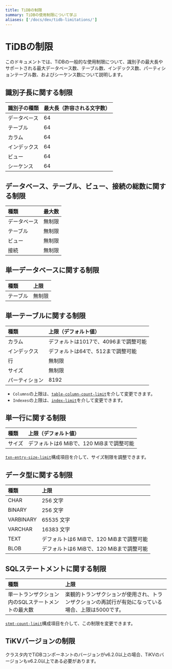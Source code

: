 ```yaml
---
title: TiDBの制限
summary: TiDBの使用制限について学ぶ
aliases: ['/docs/dev/tidb-limitations/']
---
```


# TiDBの制限

このドキュメントでは、TiDBの一般的な使用制限について、識別子の最大長やサポートされる最大データベース数、テーブル数、インデックス数、パーティションテーブル数、およびシーケンス数について説明します。

## 識別子長に関する制限

| 識別子の種類 | 最大長（許容される文字数） |
|:---------|:--------------|
| データベース | 64 |
| テーブル   | 64 |
| カラム      | 64 |
| インデックス    | 64 |
| ビュー       | 64 |
| シーケンス | 64 |

## データベース、テーブル、ビュー、接続の総数に関する制限

| 種類  | 最大数  |
|:----------|:----------|
| データベース | 無制限 |
| テーブル       | 無制限 |
| ビュー         | 無制限 |
| 接続        | 無制限 |

## 単一データベースに関する制限

| 種類       | 上限   |
|:----------|:----------|
| テーブル        | 無制限  |

## 単一テーブルに関する制限

| 種類       | 上限（デフォルト値）   |
|:----------|:----------|
| カラム       | デフォルトは1017で、4096まで調整可能    |
| インデックス   | デフォルトは64で、512まで調整可能        |
| 行           | 無制限 |
| サイズ       | 無制限 |
| パーティション | 8192     |

<CustomContent platform="tidb">

* `Columns`の上限は、[`table-column-count-limit`](/tidb-configuration-file.md#table-column-count-limit-new-in-v50)を介して変更できます。
* `Indexes`の上限は、[`index-limit`](/tidb-configuration-file.md#index-limit-new-in-v50)を介して変更できます。

</CustomContent>

## 単一行に関する制限

| 種類       | 上限（デフォルト値）   |
|:----------|:----------|
| サイズ       | デフォルトは6 MiBで、120 MiBまで調整可能   |

<CustomContent platform="tidb">

[`txn-entry-size-limit`](/tidb-configuration-file.md#txn-entry-size-limit-new-in-v50)構成項目を介して、サイズ制限を調整できます。

</CustomContent>

## データ型に関する制限

| 種類       | 上限   |
|:----------|:----------|
| CHAR       | 256 文字      |
| BINARY     | 256 文字      |
| VARBINARY  | 65535 文字   |
| VARCHAR    | 16383 文字   |
| TEXT       | デフォルトは6 MiBで、120 MiBまで調整可能     |
| BLOB       | デフォルトは6 MiBで、120 MiBまで調整可能    |

## SQLステートメントに関する制限

| 種類       | 上限   |
|:----------|:----------|
| 単一トランザクション内のSQLステートメントの最大数 | 楽観的トランザクションが使用され、トランザクションの再試行が有効になっている場合、上限は5000です。 |

<CustomContent platform="tidb">

[`stmt-count-limit`](/tidb-configuration-file.md#stmt-count-limit)構成項目を介して、この制限を変更できます。

</CustomContent>

## TiKVバージョンの制限

クラスタ内でTiDBコンポーネントのバージョンがv6.2.0以上の場合、TiKVのバージョンもv6.2.0以上である必要があります。